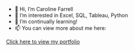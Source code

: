- 👋 Hi, I’m Caroline Farrell
- 👀 I’m interested in Excel, SQL, Tableau, Python
- 🌱 I’m continually learning!
- 📫 You can view more about me here: 

[Click here to view my portfolio](Working-with-Regular-Expressions.html)
<!---
carolinefarrell1/carolinefarrell1 is a ✨ special ✨ repository because its `README.md` (this file) appears on your GitHub profile.
You can click the Preview link to take a look at your changes.
--->
